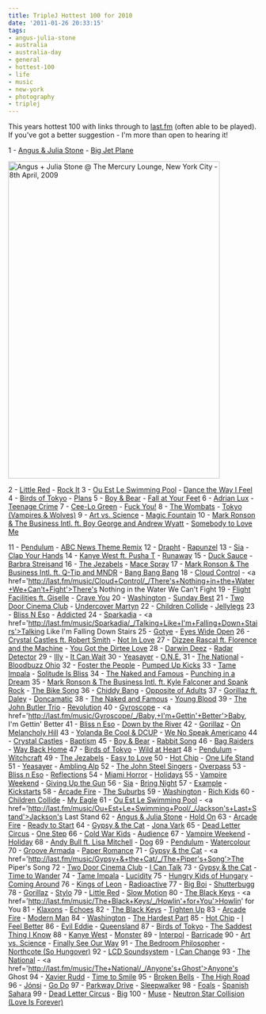 ```yaml
---
title: TripleJ Hottest 100 for 2010
date: '2011-01-26 20:33:15'
tags:
- angus-julia-stone
- australia
- australia-day
- general
- hottest-100
- life
- music
- new-york
- photography
- triplej
---
```


This years hottest 100 with links through to <a href="http://last.fm">last.fm</a> (often able to be played). If you've got a better suggestion - I'm more than open to hearing it!

1 - <a href='http://last.fm/music/Angus+&+Julia+Stone'>Angus & Julia Stone</a> - <a href='http://last.fm/music/Angus+&+Julia+Stone/_/Big+Jet+Plane'>Big Jet Plane</a>

<a href="http://www.flickr.com/photos/jufemaiz/3482626952/" title="Angus + Julia Stone @ The Mercury Lounge, New York City - 8th April, 2009 by 'ju:femaiz, on Flickr"><img src="http://farm4.static.flickr.com/3614/3482626952_1047c96b60_z.jpg" width="427" height="640" alt="Angus + Julia Stone @ The Mercury Lounge, New York City - 8th April, 2009" /></a>

2 - <a href='http://last.fm/music/Little+Red'>Little Red</a> - <a href='http://last.fm/music/Little+Red/_/Rock+It'>Rock It</a>
3 - <a href='http://last.fm/music/Ou+Est+Le+Swimming+Pool'>Ou Est Le Swimming Pool</a> - <a href='http://last.fm/music/Ou+Est+Le+Swimming+Pool/_/Dance+the+Way+I+Feel'>Dance the Way I Feel</a>
4 - <a href='http://last.fm/music/Birds+of+Tokyo'>Birds of Tokyo</a> - <a href='http://last.fm/music/Birds+of+Tokyo/_/Plans'>Plans</a>
5 - <a href='http://last.fm/music/Boy+&+Bear'>Boy & Bear</a> - <a href='http://last.fm/music/Boy+&+Bear/_/Fall+at+Your+Feet'>Fall at Your Feet</a>
6 - <a href='http://last.fm/music/Adrian+Lux'>Adrian Lux</a> - <a href='http://last.fm/music/Adrian+Lux/_/Teenage+Crime'>Teenage Crime</a>
7 - <a href='http://last.fm/music/Cee-Lo+Green'>Cee-Lo Green</a> - <a href='http://last.fm/music/Cee-Lo+Green/_/Fuck+You!'>Fuck You!</a>
8 - <a href='http://last.fm/music/The+Wombats'>The Wombats</a> - <a href='http://last.fm/music/The+Wombats/_/Tokyo+(Vampires+&+Wolves)'>Tokyo (Vampires & Wolves)</a>
9 - <a href='http://last.fm/music/Art+vs.+Science'>Art vs. Science</a> - <a href='http://last.fm/music/Art+vs.+Science/_/Magic+Fountain'>Magic Fountain</a>
10 - <a href='http://last.fm/music/Mark+Ronson+&+The+Business+Intl.+ft.+Boy+George+and+Andrew+Wyatt'>Mark Ronson & The Business Intl. ft. Boy George and Andrew Wyatt</a> - <a href='http://last.fm/music/Mark+Ronson+&+The+Business+Intl.+ft.+Boy+George+and+Andrew+Wyatt/_/Somebody+to+Love+Me'>Somebody to Love Me</a>
<!--more-->
11 - <a href='http://last.fm/music/Pendulum'>Pendulum</a> - <a href='http://last.fm/music/Pendulum/_/ABC+News+Theme+Remix'>ABC News Theme Remix</a>
12 - <a href='http://last.fm/music/Drapht'>Drapht</a> - <a href='http://last.fm/music/Drapht/_/Rapunzel'>Rapunzel</a>
13 - <a href='http://last.fm/music/Sia'>Sia</a> - <a href='http://last.fm/music/Sia/_/Clap+Your+Hands'>Clap Your Hands</a>
14 - <a href='http://last.fm/music/Kanye+West+ft.+Pusha+T'>Kanye West ft. Pusha T</a> - <a href='http://last.fm/music/Kanye+West+ft.+Pusha+T/_/Runaway'>Runaway</a>
15 - <a href='http://last.fm/music/Duck+Sauce'>Duck Sauce</a> - <a href='http://last.fm/music/Duck+Sauce/_/Barbra+Streisand'>Barbra Streisand</a>
16 - <a href='http://last.fm/music/The+Jezabels'>The Jezabels</a> - <a href='http://last.fm/music/The+Jezabels/_/Mace+Spray'>Mace Spray</a>
17 - <a href='http://last.fm/music/Mark+Ronson+&+The+Business+Intl.+ft.+Q-Tip+and+MNDR'>Mark Ronson & The Business Intl. ft. Q-Tip and MNDR</a> - <a href='http://last.fm/music/Mark+Ronson+&+The+Business+Intl.+ft.+Q-Tip+and+MNDR/_/Bang+Bang+Bang'>Bang Bang Bang</a>
18 - <a href='http://last.fm/music/Cloud+Control'>Cloud Control</a> - <a href='http://last.fm/music/Cloud+Control/_/There's+Nothing+in+the+Water+We+Can't+Fight'>There's Nothing in the Water We Can't Fight</a>
19 - <a href='http://last.fm/music/Flight+Facilities+ft.+Giselle'>Flight Facilities ft. Giselle</a> - <a href='http://last.fm/music/Flight+Facilities+ft.+Giselle/_/Crave+You'>Crave You</a>
20 - <a href='http://last.fm/music/Washington'>Washington</a> - <a href='http://last.fm/music/Washington/_/Sunday+Best'>Sunday Best</a>
21 - <a href='http://last.fm/music/Two+Door+Cinema+Club'>Two Door Cinema Club</a> - <a href='http://last.fm/music/Two+Door+Cinema+Club/_/Undercover+Martyn'>Undercover Martyn</a>
22 - <a href='http://last.fm/music/Children+Collide'>Children Collide</a> - <a href='http://last.fm/music/Children+Collide/_/Jellylegs'>Jellylegs</a>
23 - <a href='http://last.fm/music/Bliss+N+Eso'>Bliss N Eso</a> - <a href='http://last.fm/music/Bliss+N+Eso/_/Addicted'>Addicted</a>
24 - <a href='http://last.fm/music/Sparkadia'>Sparkadia</a> - <a href='http://last.fm/music/Sparkadia/_/Talking+Like+I'm+Falling+Down+Stairs'>Talking Like I'm Falling Down Stairs</a>
25 - <a href='http://last.fm/music/Gotye'>Gotye</a> - <a href='http://last.fm/music/Gotye/_/Eyes+Wide+Open'>Eyes Wide Open</a>
26 - <a href='http://last.fm/music/Crystal+Castles+ft.+Robert+Smith'>Crystal Castles ft. Robert Smith</a> - <a href='http://last.fm/music/Crystal+Castles+ft.+Robert+Smith/_/Not+In+Love'>Not In Love</a>
27 - <a href='http://last.fm/music/Dizzee+Rascal+ft.+Florence+and+the+Machine'>Dizzee Rascal ft. Florence and the Machine</a> - <a href='http://last.fm/music/Dizzee+Rascal+ft.+Florence+and+the+Machine/_/You+Got+the+Dirtee+Love'>You Got the Dirtee Love</a>
28 - <a href='http://last.fm/music/Darwin+Deez'>Darwin Deez</a> - <a href='http://last.fm/music/Darwin+Deez/_/Radar+Detector'>Radar Detector</a>
29 - <a href='http://last.fm/music/Illy'>Illy</a> - <a href='http://last.fm/music/Illy/_/It+Can+Wait'>It Can Wait</a>
30 - <a href='http://last.fm/music/Yeasayer'>Yeasayer</a> - <a href='http://last.fm/music/Yeasayer/_/O.N.E.'>O.N.E.</a>
31 - <a href='http://last.fm/music/The+National'>The National</a> - <a href='http://last.fm/music/The+National/_/Bloodbuzz+Ohio'>Bloodbuzz Ohio</a>
32 - <a href='http://last.fm/music/Foster+the+People'>Foster the People</a> - <a href='http://last.fm/music/Foster+the+People/_/Pumped+Up+Kicks'>Pumped Up Kicks</a>
33 - <a href='http://last.fm/music/Tame+Impala'>Tame Impala</a> - <a href='http://last.fm/music/Tame+Impala/_/Solitude+Is+Bliss'>Solitude Is Bliss</a>
34 - <a href='http://last.fm/music/The+Naked+and+Famous'>The Naked and Famous</a> - <a href='http://last.fm/music/The+Naked+and+Famous/_/Punching+in+a+Dream'>Punching in a Dream</a>
35 - <a href='http://last.fm/music/Mark+Ronson+&+The+Business+Intl.+ft.+Kyle+Falconer+and+Spank+Rock'>Mark Ronson & The Business Intl. ft. Kyle Falconer and Spank Rock</a> - <a href='http://last.fm/music/Mark+Ronson+&+The+Business+Intl.+ft.+Kyle+Falconer+and+Spank+Rock/_/The+Bike+Song'>The Bike Song</a>
36 - <a href='http://last.fm/music/Chiddy+Bang'>Chiddy Bang</a> - <a href='http://last.fm/music/Chiddy+Bang/_/Opposite+of+Adults'>Opposite of Adults</a>
37 - <a href='http://last.fm/music/Gorillaz+ft.+Daley'>Gorillaz ft. Daley</a> - <a href='http://last.fm/music/Gorillaz+ft.+Daley/_/Doncamatic'>Doncamatic</a>
38 - <a href='http://last.fm/music/The+Naked+and+Famous'>The Naked and Famous</a> - <a href='http://last.fm/music/The+Naked+and+Famous/_/Young+Blood'>Young Blood</a>
39 - <a href='http://last.fm/music/The+John+Butler+Trio'>The John Butler Trio</a> - <a href='http://last.fm/music/The+John+Butler+Trio/_/Revolution'>Revolution</a>
40 - <a href='http://last.fm/music/Gyroscope'>Gyroscope</a> - <a href='http://last.fm/music/Gyroscope/_/Baby,+I'm+Gettin'+Better'>Baby, I'm Gettin' Better</a>
41 - <a href='http://last.fm/music/Bliss+n+Eso'>Bliss n Eso</a> - <a href='http://last.fm/music/Bliss+n+Eso/_/Down+by+the+River'>Down by the River</a>
42 - <a href='http://last.fm/music/Gorillaz'>Gorillaz</a> - <a href='http://last.fm/music/Gorillaz/_/On+Melancholy+Hill'>On Melancholy Hill</a>
43 - <a href='http://last.fm/music/Yolanda+Be+Cool+&+DCUP'>Yolanda Be Cool & DCUP</a> - <a href='http://last.fm/music/Yolanda+Be+Cool+&+DCUP/_/We+No+Speak+Americano'>We No Speak Americano</a>
44 - <a href='http://last.fm/music/Crystal+Castles'>Crystal Castles</a> - <a href='http://last.fm/music/Crystal+Castles/_/Baptism'>Baptism</a>
45 - <a href='http://last.fm/music/Boy+&+Bear'>Boy & Bear</a> - <a href='http://last.fm/music/Boy+&+Bear/_/Rabbit+Song'>Rabbit Song</a>
46 - <a href='http://last.fm/music/Bag+Raiders'>Bag Raiders</a> - <a href='http://last.fm/music/Bag+Raiders/_/Way+Back+Home'>Way Back Home</a>
47 - <a href='http://last.fm/music/Birds+of+Tokyo'>Birds of Tokyo</a> - <a href='http://last.fm/music/Birds+of+Tokyo/_/Wild+at+Heart'>Wild at Heart</a>
48 - <a href='http://last.fm/music/Pendulum'>Pendulum</a> - <a href='http://last.fm/music/Pendulum/_/Witchcraft'>Witchcraft</a>
49 - <a href='http://last.fm/music/The+Jezabels'>The Jezabels</a> - <a href='http://last.fm/music/The+Jezabels/_/Easy+to+Love'>Easy to Love</a>
50 - <a href='http://last.fm/music/Hot+Chip'>Hot Chip</a> - <a href='http://last.fm/music/Hot+Chip/_/One+Life+Stand'>One Life Stand</a>
51 - <a href='http://last.fm/music/Yeasayer'>Yeasayer</a> - <a href='http://last.fm/music/Yeasayer/_/Ambling+Alp'>Ambling Alp</a>
52 - <a href='http://last.fm/music/The+John+Steel+Singers'>The John Steel Singers</a> - <a href='http://last.fm/music/The+John+Steel+Singers/_/Overpass'>Overpass</a>
53 - <a href='http://last.fm/music/Bliss+n+Eso'>Bliss n Eso</a> - <a href='http://last.fm/music/Bliss+n+Eso/_/Reflections'>Reflections</a>
54 - <a href='http://last.fm/music/Miami+Horror'>Miami Horror</a> - <a href='http://last.fm/music/Miami+Horror/_/Holidays'>Holidays</a>
55 - <a href='http://last.fm/music/Vampire+Weekend'>Vampire Weekend</a> - <a href='http://last.fm/music/Vampire+Weekend/_/Giving+Up+the+Gun'>Giving Up the Gun</a>
56 - <a href='http://last.fm/music/Sia'>Sia</a> - <a href='http://last.fm/music/Sia/_/Bring+Night'>Bring Night</a>
57 - <a href='http://last.fm/music/Example'>Example</a> - <a href='http://last.fm/music/Example/_/Kickstarts'>Kickstarts</a>
58 - <a href='http://last.fm/music/Arcade+Fire'>Arcade Fire</a> - <a href='http://last.fm/music/Arcade+Fire/_/The+Suburbs'>The Suburbs</a>
59 - <a href='http://last.fm/music/Washington'>Washington</a> - <a href='http://last.fm/music/Washington/_/Rich+Kids'>Rich Kids</a>
60 - <a href='http://last.fm/music/Children+Collide'>Children Collide</a> - <a href='http://last.fm/music/Children+Collide/_/My+Eagle'>My Eagle</a>
61 - <a href='http://last.fm/music/Ou+Est+Le+Swimming+Pool'>Ou Est Le Swimming Pool</a> - <a href='http://last.fm/music/Ou+Est+Le+Swimming+Pool/_/Jackson's+Last+Stand'>Jackson's Last Stand</a>
62 - <a href='http://last.fm/music/Angus+&+Julia+Stone'>Angus & Julia Stone</a> - <a href='http://last.fm/music/Angus+&+Julia+Stone/_/Hold+On'>Hold On</a>
63 - <a href='http://last.fm/music/Arcade+Fire'>Arcade Fire</a> - <a href='http://last.fm/music/Arcade+Fire/_/Ready+to+Start'>Ready to Start</a>
64 - <a href='http://last.fm/music/Gypsy+&+the+Cat'>Gypsy & the Cat</a> - <a href='http://last.fm/music/Gypsy+&+the+Cat/_/Jona+Vark'>Jona Vark</a>
65 - <a href='http://last.fm/music/Dead+Letter+Circus'>Dead Letter Circus</a> - <a href='http://last.fm/music/Dead+Letter+Circus/_/One+Step'>One Step</a>
66 - <a href='http://last.fm/music/Cold+War+Kids'>Cold War Kids</a> - <a href='http://last.fm/music/Cold+War+Kids/_/Audience'>Audience</a>
67 - <a href='http://last.fm/music/Vampire+Weekend'>Vampire Weekend</a> - <a href='http://last.fm/music/Vampire+Weekend/_/Holiday'>Holiday</a>
68 - <a href='http://last.fm/music/Andy+Bull+ft.+Lisa+Mitchell'>Andy Bull ft. Lisa Mitchell</a> - <a href='http://last.fm/music/Andy+Bull+ft.+Lisa+Mitchell/_/Dog'>Dog</a>
69 - <a href='http://last.fm/music/Pendulum'>Pendulum</a> - <a href='http://last.fm/music/Pendulum/_/Watercolour'>Watercolour</a>
70 - <a href='http://last.fm/music/Groove+Armada'>Groove Armada</a> - <a href='http://last.fm/music/Groove+Armada/_/Paper+Romance'>Paper Romance</a>
71 - <a href='http://last.fm/music/Gypsy+&+the+Cat'>Gypsy & the Cat</a> - <a href='http://last.fm/music/Gypsy+&+the+Cat/_/The+Piper's+Song'>The Piper's Song</a>
72 - <a href='http://last.fm/music/Two+Door+Cinema+Club'>Two Door Cinema Club</a> - <a href='http://last.fm/music/Two+Door+Cinema+Club/_/I+Can+Talk'>I Can Talk</a>
73 - <a href='http://last.fm/music/Gypsy+&+the+Cat'>Gypsy & the Cat</a> - <a href='http://last.fm/music/Gypsy+&+the+Cat/_/Time+to+Wander'>Time to Wander</a>
74 - <a href='http://last.fm/music/Tame+Impala'>Tame Impala</a> - <a href='http://last.fm/music/Tame+Impala/_/Lucidity'>Lucidity</a>
75 - <a href='http://last.fm/music/Hungry+Kids+of+Hungary'>Hungry Kids of Hungary</a> - <a href='http://last.fm/music/Hungry+Kids+of+Hungary/_/Coming+Around'>Coming Around</a>
76 - <a href='http://last.fm/music/Kings+of+Leon'>Kings of Leon</a> - <a href='http://last.fm/music/Kings+of+Leon/_/Radioactive'>Radioactive</a>
77 - <a href='http://last.fm/music/Big+Boi'>Big Boi</a> - <a href='http://last.fm/music/Big+Boi/_/Shutterbugg'>Shutterbugg</a>
78 - <a href='http://last.fm/music/Gorillaz'>Gorillaz</a> - <a href='http://last.fm/music/Gorillaz/_/Stylo'>Stylo</a>
79 - <a href='http://last.fm/music/Little+Red'>Little Red</a> - <a href='http://last.fm/music/Little+Red/_/Slow+Motion'>Slow Motion</a>
80 - <a href='http://last.fm/music/The+Black+Keys'>The Black Keys</a> - <a href='http://last.fm/music/The+Black+Keys/_/Howlin'+for+You'>Howlin' for You</a>
81 - <a href='http://last.fm/music/Klaxons'>Klaxons</a> - <a href='http://last.fm/music/Klaxons/_/Echoes'>Echoes</a>
82 - <a href='http://last.fm/music/The+Black+Keys'>The Black Keys</a> - <a href='http://last.fm/music/The+Black+Keys/_/Tighten+Up'>Tighten Up</a>
83 - <a href='http://last.fm/music/Arcade+Fire'>Arcade Fire</a> - <a href='http://last.fm/music/Arcade+Fire/_/Modern+Man'>Modern Man</a>
84 - <a href='http://last.fm/music/Washington'>Washington</a> - <a href='http://last.fm/music/Washington/_/The+Hardest+Part'>The Hardest Part</a>
85 - <a href='http://last.fm/music/Hot+Chip'>Hot Chip</a> - <a href='http://last.fm/music/Hot+Chip/_/I+Feel+Better'>I Feel Better</a>
86 - <a href='http://last.fm/music/Evil+Eddie'>Evil Eddie</a> - <a href='http://last.fm/music/Evil+Eddie/_/Queensland'>Queensland</a>
87 - <a href='http://last.fm/music/Birds+of+Tokyo'>Birds of Tokyo</a> - <a href='http://last.fm/music/Birds+of+Tokyo/_/The+Saddest+Thing+I+Know'>The Saddest Thing I Know</a>
88 - <a href='http://last.fm/music/Kanye+West'>Kanye West</a> - <a href='http://last.fm/music/Kanye+West/_/Monster'>Monster</a>
89 - <a href='http://last.fm/music/Interpol'>Interpol</a> - <a href='http://last.fm/music/Interpol/_/Barricade'>Barricade</a>
90 - <a href='http://last.fm/music/Art+vs.+Science'>Art vs. Science</a> - <a href='http://last.fm/music/Art+vs.+Science/_/Finally+See+Our+Way'>Finally See Our Way</a>
91 - <a href='http://last.fm/music/The+Bedroom+Philosopher'>The Bedroom Philosopher</a> - <a href='http://last.fm/music/The+Bedroom+Philosopher/_/Northcote+(So+Hungover)'>Northcote (So Hungover)</a>
92 - <a href='http://last.fm/music/LCD+Soundsystem'>LCD Soundsystem</a> - <a href='http://last.fm/music/LCD+Soundsystem/_/I+Can+Change'>I Can Change</a>
93 - <a href='http://last.fm/music/The+National'>The National</a> - <a href='http://last.fm/music/The+National/_/Anyone's+Ghost'>Anyone's Ghost</a>
94 - <a href='http://last.fm/music/Xavier+Rudd'>Xavier Rudd</a> - <a href='http://last.fm/music/Xavier+Rudd/_/Time+to+Smile'>Time to Smile</a>
95 - <a href='http://last.fm/music/Broken+Bells'>Broken Bells</a> - <a href='http://last.fm/music/Broken+Bells/_/The+High+Road'>The High Road</a>
96 - <a href='http://last.fm/music/Jónsi'>Jónsi</a> - <a href='http://last.fm/music/Jónsi/_/Go+Do'>Go Do</a>
97 - <a href='http://last.fm/music/Parkway+Drive'>Parkway Drive</a> - <a href='http://last.fm/music/Parkway+Drive/_/Sleepwalker'>Sleepwalker</a>
98 - <a href='http://last.fm/music/Foals'>Foals</a> - <a href='http://last.fm/music/Foals/_/Spanish+Sahara'>Spanish Sahara</a>
99 - <a href='http://last.fm/music/Dead+Letter+Circus'>Dead Letter Circus</a> - <a href='http://last.fm/music/Dead+Letter+Circus/_/Big'>Big</a>
100 - <a href='http://last.fm/music/Muse'>Muse</a> - <a href='http://last.fm/music/Muse/_/Neutron+Star+Collision+(Love+Is+Forever)'>Neutron Star Collision (Love Is Forever)</a>
